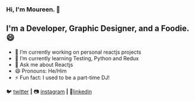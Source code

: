 ### Hi, I'm Moureen. 👋

## I'm a Developer, Graphic Designer, and a Foodie. 😄


- 🔭 I’m currently working on personal reactjs projects
- 🌱 I’m currently learning Testing, Python and Redux
- 💬 Ask me about Reactjs
- 😄 Pronouns: He/Him
- ⚡ Fun fact: I used to be a part-time DJ!



🐦 [twitter][twitter] **|** 
📷 [instagram][instagram] **|** 
👩‍[linkedin][linkedin]


[twitter]: https://twitter.com/resilient_mou
[instagram]: https://instagram.com/resilient_mou
[linkedin]: https://linkedin.com/in/moureenhamutenya
